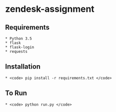 # zendesk-assignment

## Requirements

    * Python 3.5
    * flask
    * flask-login
    * requests

## Installation

    * <code> pip install -r requirements.txt </code>

## To Run

    * <code> python run.py </code>
